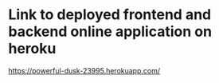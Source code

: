 # Link to deployed frontend and backend online application on heroku

https://powerful-dusk-23995.herokuapp.com/
